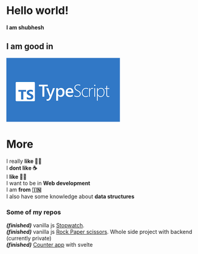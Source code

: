 # Hello world!


**I am shubhesh**

I am good in 
-----------------------------------------------------------------------------


![Image](/download.png "icon")

# More

I really **like 🍜🍜**      
I **dont like ☕**      
I **like 🍵🍵**     
I want to be in **Web development**     
I am **from 🇮🇳**  
I also have some knowledge about **data structures**    

### Some of my repos
***(finished)*** vanilla js [Stopwatch](https://github.com/HellcodesIn/Stopwatch).   
***(finished)*** vanilla js [Rock Paper scissors](https://github.com/HellcodesIn/Rock-paper-scissors).
***<Under Construction>*** Whole side project with backend (currently private)    
***(finished)*** [Counter app](https://github.com/HellcodesIn/counter) with svelte
